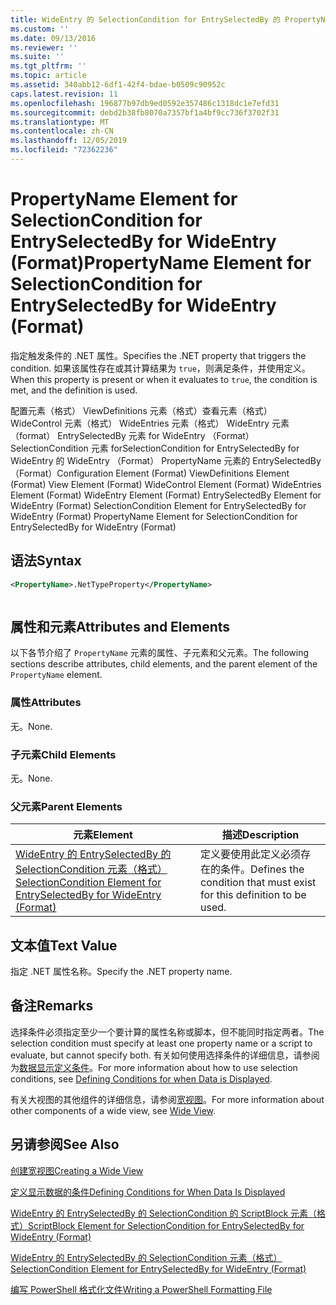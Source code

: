 ```yaml
---
title: WideEntry 的 SelectionCondition for EntrySelectedBy 的 PropertyName 元素（格式） |Microsoft Docs
ms.custom: ''
ms.date: 09/13/2016
ms.reviewer: ''
ms.suite: ''
ms.tgt_pltfrm: ''
ms.topic: article
ms.assetid: 340abb12-6df1-42f4-bdae-b0509c90952c
caps.latest.revision: 11
ms.openlocfilehash: 196877b97db9ed0592e357486c1318dc1e7efd31
ms.sourcegitcommit: debd2b38fb8070a7357bf1a4bf9cc736f3702f31
ms.translationtype: MT
ms.contentlocale: zh-CN
ms.lasthandoff: 12/05/2019
ms.locfileid: "72362236"
---
```

# <a name="propertyname-element-for-selectioncondition-for-entryselectedby-for-wideentry-format"></a><span data-ttu-id="803b0-102">PropertyName Element for SelectionCondition for EntrySelectedBy for WideEntry (Format)</span><span class="sxs-lookup"><span data-stu-id="803b0-102">PropertyName Element for SelectionCondition for EntrySelectedBy for WideEntry (Format)</span></span>

<span data-ttu-id="803b0-103">指定触发条件的 .NET 属性。</span><span class="sxs-lookup"><span data-stu-id="803b0-103">Specifies the .NET property that triggers the condition.</span></span> <span data-ttu-id="803b0-104">如果该属性存在或其计算结果为 `true`，则满足条件，并使用定义。</span><span class="sxs-lookup"><span data-stu-id="803b0-104">When this property is present or when it evaluates to `true`, the condition is met, and the definition is used.</span></span>

<span data-ttu-id="803b0-105">配置元素（格式） ViewDefinitions 元素（格式）查看元素（格式） WideControl 元素（格式） WideEntries 元素（格式） WideEntry 元素（format） EntrySelectedBy 元素 for WideEntry （Format） SelectionCondition 元素 forSelectionCondition for EntrySelectedBy for WideEntry 的 WideEntry （Format） PropertyName 元素的 EntrySelectedBy （Format）</span><span class="sxs-lookup"><span data-stu-id="803b0-105">Configuration Element (Format) ViewDefinitions Element (Format) View Element (Format) WideControl Element (Format) WideEntries Element (Format) WideEntry Element (Format) EntrySelectedBy Element for WideEntry (Format) SelectionCondition Element for EntrySelectedBy for WideEntry (Format) PropertyName Element for SelectionCondition for EntrySelectedBy for WideEntry (Format)</span></span>

## <a name="syntax"></a><span data-ttu-id="803b0-106">语法</span><span class="sxs-lookup"><span data-stu-id="803b0-106">Syntax</span></span>

```xml
<PropertyName>.NetTypeProperty</PropertyName>
```

```csharp

```

## <a name="attributes-and-elements"></a><span data-ttu-id="803b0-107">属性和元素</span><span class="sxs-lookup"><span data-stu-id="803b0-107">Attributes and Elements</span></span>

<span data-ttu-id="803b0-108">以下各节介绍了 `PropertyName` 元素的属性、子元素和父元素。</span><span class="sxs-lookup"><span data-stu-id="803b0-108">The following sections describe attributes, child elements, and the parent element of the `PropertyName` element.</span></span>

### <a name="attributes"></a><span data-ttu-id="803b0-109">属性</span><span class="sxs-lookup"><span data-stu-id="803b0-109">Attributes</span></span>

<span data-ttu-id="803b0-110">无。</span><span class="sxs-lookup"><span data-stu-id="803b0-110">None.</span></span>

### <a name="child-elements"></a><span data-ttu-id="803b0-111">子元素</span><span class="sxs-lookup"><span data-stu-id="803b0-111">Child Elements</span></span>

<span data-ttu-id="803b0-112">无。</span><span class="sxs-lookup"><span data-stu-id="803b0-112">None.</span></span>

### <a name="parent-elements"></a><span data-ttu-id="803b0-113">父元素</span><span class="sxs-lookup"><span data-stu-id="803b0-113">Parent Elements</span></span>

|<span data-ttu-id="803b0-114">元素</span><span class="sxs-lookup"><span data-stu-id="803b0-114">Element</span></span>|<span data-ttu-id="803b0-115">描述</span><span class="sxs-lookup"><span data-stu-id="803b0-115">Description</span></span>|
|-------------|-----------------|
|[<span data-ttu-id="803b0-116">WideEntry 的 EntrySelectedBy 的 SelectionCondition 元素（格式）</span><span class="sxs-lookup"><span data-stu-id="803b0-116">SelectionCondition Element for EntrySelectedBy for WideEntry (Format)</span></span>](./selectioncondition-element-for-entryselectedby-for-widecontrol-format.md)|<span data-ttu-id="803b0-117">定义要使用此定义必须存在的条件。</span><span class="sxs-lookup"><span data-stu-id="803b0-117">Defines the condition that must exist for this definition to be used.</span></span>|

## <a name="text-value"></a><span data-ttu-id="803b0-118">文本值</span><span class="sxs-lookup"><span data-stu-id="803b0-118">Text Value</span></span>

<span data-ttu-id="803b0-119">指定 .NET 属性名称。</span><span class="sxs-lookup"><span data-stu-id="803b0-119">Specify the .NET property name.</span></span>

## <a name="remarks"></a><span data-ttu-id="803b0-120">备注</span><span class="sxs-lookup"><span data-stu-id="803b0-120">Remarks</span></span>

<span data-ttu-id="803b0-121">选择条件必须指定至少一个要计算的属性名称或脚本，但不能同时指定两者。</span><span class="sxs-lookup"><span data-stu-id="803b0-121">The selection condition must specify at least one property name or a script to evaluate, but cannot specify both.</span></span> <span data-ttu-id="803b0-122">有关如何使用选择条件的详细信息，请参阅为[数据显示定义条件](./defining-conditions-for-displaying-data.md)。</span><span class="sxs-lookup"><span data-stu-id="803b0-122">For more information about how to use selection conditions, see [Defining Conditions for when Data is Displayed](./defining-conditions-for-displaying-data.md).</span></span>

<span data-ttu-id="803b0-123">有关大视图的其他组件的详细信息，请参阅[宽视图](./creating-a-wide-view.md)。</span><span class="sxs-lookup"><span data-stu-id="803b0-123">For more information about other components of a wide view, see [Wide View](./creating-a-wide-view.md).</span></span>

## <a name="see-also"></a><span data-ttu-id="803b0-124">另请参阅</span><span class="sxs-lookup"><span data-stu-id="803b0-124">See Also</span></span>

[<span data-ttu-id="803b0-125">创建宽视图</span><span class="sxs-lookup"><span data-stu-id="803b0-125">Creating a Wide View</span></span>](./creating-a-wide-view.md)

[<span data-ttu-id="803b0-126">定义显示数据的条件</span><span class="sxs-lookup"><span data-stu-id="803b0-126">Defining Conditions for When Data Is Displayed</span></span>](./defining-conditions-for-displaying-data.md)

[<span data-ttu-id="803b0-127">WideEntry 的 EntrySelectedBy 的 SelectionCondition 的 ScriptBlock 元素（格式）</span><span class="sxs-lookup"><span data-stu-id="803b0-127">ScriptBlock Element for SelectionCondition for EntrySelectedBy for WideEntry (Format)</span></span>](./scriptblock-element-for-selectioncondition-for-entryselectedby-for-widecontrol-format.md)

[<span data-ttu-id="803b0-128">WideEntry 的 EntrySelectedBy 的 SelectionCondition 元素（格式）</span><span class="sxs-lookup"><span data-stu-id="803b0-128">SelectionCondition Element for EntrySelectedBy for WideEntry (Format)</span></span>](./selectioncondition-element-for-entryselectedby-for-widecontrol-format.md)

[<span data-ttu-id="803b0-129">编写 PowerShell 格式化文件</span><span class="sxs-lookup"><span data-stu-id="803b0-129">Writing a PowerShell Formatting File</span></span>](./writing-a-powershell-formatting-file.md)
